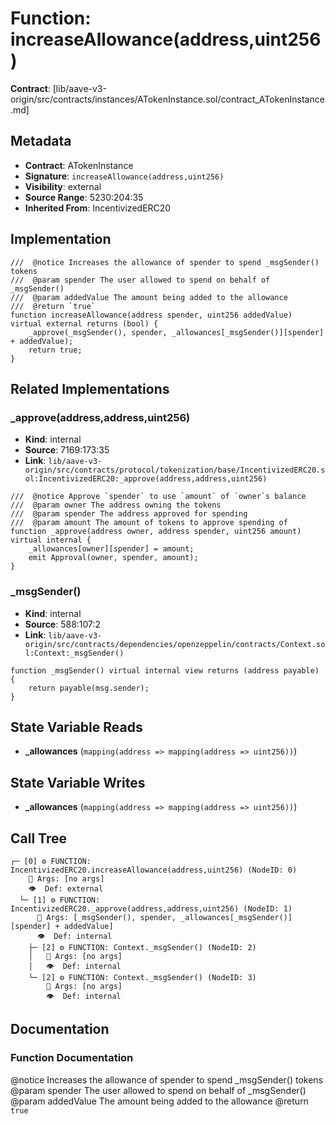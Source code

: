 # Function: increaseAllowance(address,uint256)

**Contract**: [lib/aave-v3-origin/src/contracts/instances/ATokenInstance.sol/contract_ATokenInstance.md]

## Metadata

- **Contract**: ATokenInstance
- **Signature**: `increaseAllowance(address,uint256)`
- **Visibility**: external
- **Source Range**: 5230:204:35
- **Inherited From**: IncentivizedERC20

## Implementation

```solidity
///  @notice Increases the allowance of spender to spend _msgSender() tokens
///  @param spender The user allowed to spend on behalf of _msgSender()
///  @param addedValue The amount being added to the allowance
///  @return `true`
function increaseAllowance(address spender, uint256 addedValue) virtual external returns (bool) {
    _approve(_msgSender(), spender, _allowances[_msgSender()][spender] + addedValue);
    return true;
}
```

## Related Implementations

### _approve(address,address,uint256)

- **Kind**: internal
- **Source**: 7169:173:35
- **Link**: `lib/aave-v3-origin/src/contracts/protocol/tokenization/base/IncentivizedERC20.sol:IncentivizedERC20:_approve(address,address,uint256)`

```solidity
///  @notice Approve `spender` to use `amount` of `owner`s balance
///  @param owner The address owning the tokens
///  @param spender The address approved for spending
///  @param amount The amount of tokens to approve spending of
function _approve(address owner, address spender, uint256 amount) virtual internal {
    _allowances[owner][spender] = amount;
    emit Approval(owner, spender, amount);
}
```

### _msgSender()

- **Kind**: internal
- **Source**: 588:107:2
- **Link**: `lib/aave-v3-origin/src/contracts/dependencies/openzeppelin/contracts/Context.sol:Context:_msgSender()`

```solidity
function _msgSender() virtual internal view returns (address payable) {
    return payable(msg.sender);
}
```

## State Variable Reads

- **_allowances** (`mapping(address => mapping(address => uint256))`)

## State Variable Writes

- **_allowances** (`mapping(address => mapping(address => uint256))`)

## Call Tree

```
┌─ [0] ⚙️ FUNCTION: IncentivizedERC20.increaseAllowance(address,uint256) (NodeID: 0)
    💬 Args: [no args]
    👁️  Def: external
  └─ [1] ⚙️ FUNCTION: IncentivizedERC20._approve(address,address,uint256) (NodeID: 1)
      💬 Args: [_msgSender(), spender, _allowances[_msgSender()][spender] + addedValue]
      👁️  Def: internal
    ├─ [2] ⚙️ FUNCTION: Context._msgSender() (NodeID: 2)
    │   💬 Args: [no args]
    │   👁️  Def: internal
    └─ [2] ⚙️ FUNCTION: Context._msgSender() (NodeID: 3)
        💬 Args: [no args]
        👁️  Def: internal
```

## Documentation

### Function Documentation

 @notice Increases the allowance of spender to spend _msgSender() tokens
 @param spender The user allowed to spend on behalf of _msgSender()
 @param addedValue The amount being added to the allowance
 @return `true`
